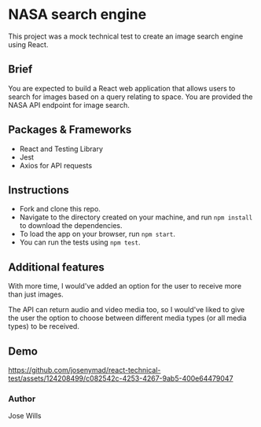 # NASA search engine

This project was a mock technical test to create an image search engine using React.

## Brief

You are expected to build a React web application that allows users to search for images based on a query relating to space. You are provided the NASA API endpoint for image search.

## Packages & Frameworks

- React and Testing Library
- Jest 
- Axios for API requests 

## Instructions

- Fork and clone this repo.
- Navigate to the directory created on your machine, and run `npm install` to download the dependencies.
- To load the app on your browser, run `npm start`.
- You can run the tests using `npm test`.

## Additional features

With more time, I would've added an option for the user to receive more than just images.

The API can return audio and video media too, so I would've liked to give the user the option to choose between different media types (or all media types) to be received.

## Demo



https://github.com/josenymad/react-technical-test/assets/124208499/c082542c-4253-4267-9ab5-400e64479047



### Author

Jose Wills
